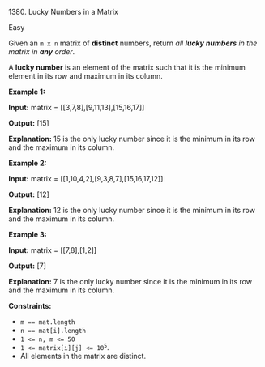 1380\. Lucky Numbers in a Matrix

Easy

Given an `m x n` matrix of **distinct** numbers, return _all **lucky numbers** in the matrix in **any** order_.

A **lucky number** is an element of the matrix such that it is the minimum element in its row and maximum in its column.

**Example 1:**

**Input:** matrix = [[3,7,8],[9,11,13],[15,16,17]]

**Output:** [15]

**Explanation:** 15 is the only lucky number since it is the minimum in its row and the maximum in its column.

**Example 2:**

**Input:** matrix = [[1,10,4,2],[9,3,8,7],[15,16,17,12]]

**Output:** [12]

**Explanation:** 12 is the only lucky number since it is the minimum in its row and the maximum in its column.

**Example 3:**

**Input:** matrix = [[7,8],[1,2]]

**Output:** [7]

**Explanation:** 7 is the only lucky number since it is the minimum in its row and the maximum in its column.

**Constraints:**

*   `m == mat.length`
*   `n == mat[i].length`
*   `1 <= n, m <= 50`
*   <code>1 <= matrix[i][j] <= 10<sup>5</sup></code>.
*   All elements in the matrix are distinct.